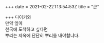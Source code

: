 +++
date = 2021-02-22T13:54:53Z
title = "큰"

+++ 
다이키와   
만약 잎이   
천국에 도착하고 싶다면   
뿌리는 지옥에 단단히 뿌리를 내야합니다.